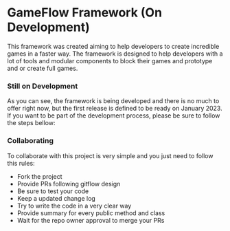 # GameFlow Framework (On Development)
This framework was created aiming to help developers to create incredible games
in a faster way.
The framework is designed to help developers with a lot of tools and modular
components to block their games and prototype and or create full games.

### Still on Development
As you can see, the framework is being developed and there is no much to offer right now,
but the first release is defined to be ready on January 2023. If you want to be part
of the development process, please be sure to follow the steps bellow:

### Collaborating
To collaborate with this project is very simple and you just need to follow this rules:

- Fork the project
- Provide PRs following gitflow design
- Be sure to test your code
- Keep a updated change log
- Try to write the code in a very clear way
- Provide summary for every public method and class
- Wait for the repo owner approval to merge your PRs